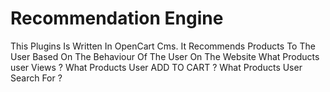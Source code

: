 # Recommendation Engine

This Plugins Is Written In OpenCart Cms. It Recommends Products To The User Based On The Behaviour Of The User On The Website
What Products user Views ? What Products User ADD TO CART ? What Products User Search For ?